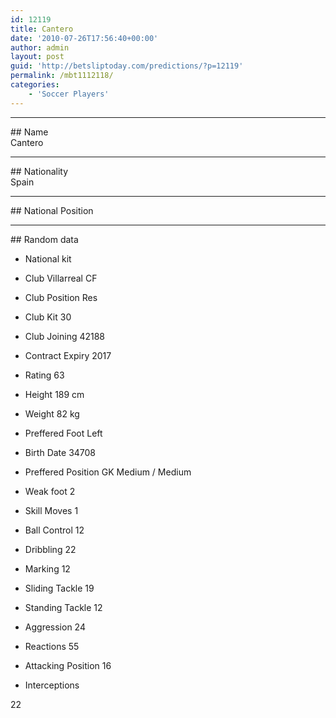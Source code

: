 ```yaml
---
id: 12119
title: Cantero
date: '2010-07-26T17:56:40+00:00'
author: admin
layout: post
guid: 'http://betsliptoday.com/predictions/?p=12119'
permalink: /mbt1112118/
categories:
    - 'Soccer Players'
---
```


- - - - - -

\## Name  
 Cantero

- - - - - -

\## Nationality  
 Spain

- - - - - -

\## National Position

- - - - - -

\## Random data

- National kit
- Club
 Villarreal CF

- Club Position
 Res

- Club Kit
 30

- Club Joining
 42188

- Contract Expiry
 2017

- Rating
 63

- Height
 189 cm

- Weight
 82 kg

- Preffered Foot
 Left

- Birth Date
 34708

- Preffered Position
 GK Medium / Medium

- Weak foot
 2

- Skill Moves
 1

- Ball Control
 12

- Dribbling
 22

- Marking
 12

- Sliding Tackle
 19

- Standing Tackle
 12

- Aggression
 24

- Reactions
 55

- Attacking Position
 16

- Interceptions

 22